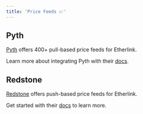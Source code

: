 ```yaml
---
title: 'Price Feeds 📈'
---
```


## Pyth

[Pyth](https://pyth.network/) offers 400+ pull-based price feeds for Etherlink.

Learn more about integrating Pyth with their [docs](https://docs.pyth.network/price-feeds/use-real-time-data/evm).

## Redstone

[Redstone](https://redstone.finance/) offers push-based price feeds for Etherlink.

Get started with their [docs](https://docs.redstone.finance/docs/introduction) to learn more.

